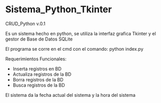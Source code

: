 # Sistema_Python_Tkinter
CRUD_Python v.0.1

Es un sistema hecho en python, se utiliza la interfaz grafica Tkinter y el gestor de Base de Datos SQLite

El programa se corre en el cmd con el comando: python index.py

Requerimientos Funcionales:
- Inserta registros en BD
- Actualiza registros de la BD
- Borra registros de la BD
- Busca registros de la BD




 El sistema da la fecha actual del sistema y la hora del sistema

